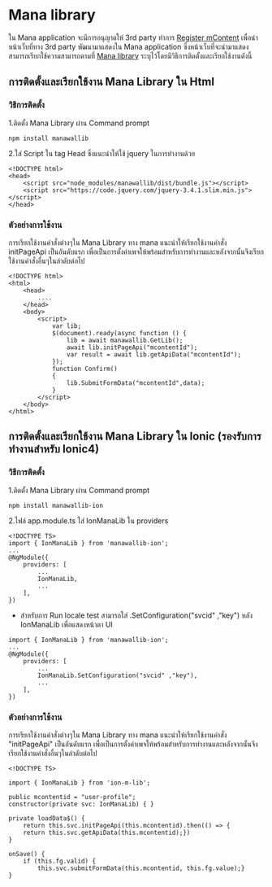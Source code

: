 # Mana library
ใน Mana application จะมีการอนุญาตให้ 3rd party ทำการ [Register mContent](www.google.com) เพื่อนำหน้าเว็บที่ทาง 3rd party พัฒนามาแสดงใน Mana application ซึ่งหน้าเว็บที่จะนำมาแสดงสามารถเรียกใช้ความสามารถตามที่ [Mana library](../APIs/Manalib.md) ระบุไว้โดยมีวิธีการติดตั้งและเรียกใช้งานดังนี้
## การติดตั้งและเรียกใช้งาน Mana Library ใน Html
### วิธีการติดตั้ง
1.ติดตั้ง Mana Library ผ่าน Command prompt
```
npm install manawallib
```

2.ใส่ Script ใน tag Head ซึ่งแนะนำให้ใช้ jquery ในการทำงานด้วย
```
<!DOCTYPE html>
<head>
    <script src="node_modules/manawallib/dist/bundle.js"></script>
    <script src="https://code.jquery.com/jquery-3.4.1.slim.min.js"></script>
</head>
```
### ตัวอย่างการใช้งาน
การเรียกใช้งานคำสั่งต่างๆใน Mana Library ทาง mana แนะนำให้เรียกใช้งานคำสั่ง initPageApi เป็นอันดับแรก เพื่อเป็นการตั้งค่าเพจให้พร้อมสำหรับการทำงานและหลังจากนั้นจึงเรียกใช้งานคำสั่งอื่นๆในลำดับต่อไป
```
<!DOCTYPE html>
<html>
    <head>
        ....
    </head>
    <body>
        <script>
            var lib;
            $(document).ready(async function () {
                lib = await manawallib.GetLib();
                await lib.initPageApi("mcontentId");
                var result = await lib.getApiData("mcontentId");
            });
            function Confirm()
            {
                lib.SubmitFormData("mcontentId",data);
            }
        </script>
    </body>
</html>
```
## การติดตั้งและเรียกใช้งาน Mana Library ใน Ionic (รองรับการทำงานสำหรับ Ionic4)
### วิธีการติดตั้ง
1.ติดตั้ง Mana Library ผ่าน Command prompt
```
npm install manawallib-ion
```

2.ไฟล์ app.module.ts ใส่ IonManaLib ใน providers
```
<!DOCTYPE TS>
import { IonManaLib } from 'manawallib-ion';
...
@NgModule({
    providers: [
        ...
        IonManaLib,
        ...
    ],
})
```
* สำหรับการ Run locale test สามารถใส่ .SetConfiguration("svcid" ,"key") หลัง IonManaLib เพื่อแสดงหน้าตา UI  
```
import { IonManaLib } from 'manawallib-ion';
...
@NgModule({
    providers: [
        ...
        IonManaLib.SetConfiguration("svcid" ,"key"),
        ...
    ],
})
```
### ตัวอย่างการใช้งาน
การเรียกใช้งานคำสั่งต่างๆใน Mana Library ทาง mana แนะนำให้เรียกใช้งานคำสั่ง "initPageApi" เป็นอันดับแรก เพื่อเป็นการตั้งค่าเพจให้พร้อมสำหรับการทำงานและหลังจากนั้นจึงเรียกใช้งานคำสั่งอื่นๆในลำดับต่อไป
```
<!DOCTYPE TS>

import { IonManaLib } from 'ion-m-lib';

public mcontentid = "user-profile";
constructor(private svc: IonManaLib) { }

private loadData$() {
    return this.svc.initPageApi(this.mcontentid).then(() => {
    return this.svc.getApiData(this.mcontentid);})
}

onSave() {
    if (this.fg.valid) {
        this.svc.submitFormData(this.mcontentid, this.fg.value);}
}
```